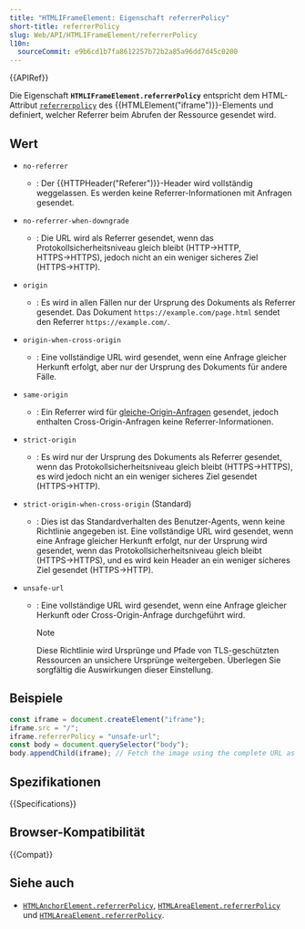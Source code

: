 ```yaml
---
title: "HTMLIFrameElement: Eigenschaft referrerPolicy"
short-title: referrerPolicy
slug: Web/API/HTMLIFrameElement/referrerPolicy
l10n:
  sourceCommit: e9b6cd1b7fa8612257b72b2a85a96dd7d45c0200
---
```


{{APIRef}}

Die Eigenschaft
**`HTMLIFrameElement.referrerPolicy`**
entspricht dem HTML-Attribut [`referrerpolicy`](/de/docs/Web/HTML/Reference/Elements/iframe#referrerpolicy) des
{{HTMLElement("iframe")}}-Elements und definiert, welcher Referrer beim Abrufen der Ressource gesendet wird.

## Wert

- `no-referrer`
  - : Der {{HTTPHeader("Referer")}}-Header wird vollständig weggelassen. Es werden keine Referrer-Informationen mit Anfragen gesendet.
- `no-referrer-when-downgrade`
  - : Die URL wird als Referrer gesendet, wenn das Protokollsicherheitsniveau gleich bleibt (HTTP→HTTP, HTTPS→HTTPS), jedoch nicht an ein weniger sicheres Ziel (HTTPS→HTTP).
- `origin`
  - : Es wird in allen Fällen nur der Ursprung des Dokuments als Referrer gesendet.
    Das Dokument `https://example.com/page.html` sendet den Referrer
    `https://example.com/`.
- `origin-when-cross-origin`
  - : Eine vollständige URL wird gesendet, wenn eine Anfrage gleicher Herkunft erfolgt, aber nur der Ursprung des Dokuments für andere Fälle.
- `same-origin`
  - : Ein Referrer wird für [gleiche-Origin-Anfragen](/de/docs/Web/Security/Same-origin_policy) gesendet, jedoch enthalten Cross-Origin-Anfragen keine Referrer-Informationen.
- `strict-origin`
  - : Es wird nur der Ursprung des Dokuments als Referrer gesendet, wenn das Protokollsicherheitsniveau gleich bleibt (HTTPS→HTTPS), es wird jedoch nicht an ein weniger sicheres Ziel gesendet (HTTPS→HTTP).
- `strict-origin-when-cross-origin` (Standard)
  - : Dies ist das Standardverhalten des Benutzer-Agents, wenn keine Richtlinie angegeben ist. Eine vollständige URL wird gesendet, wenn eine Anfrage gleicher Herkunft erfolgt, nur der Ursprung wird gesendet, wenn das Protokollsicherheitsniveau gleich bleibt (HTTPS→HTTPS), und es wird kein Header an ein weniger sicheres Ziel gesendet (HTTPS→HTTP).
- `unsafe-url`

  - : Eine vollständige URL wird gesendet, wenn eine Anfrage gleicher Herkunft oder Cross-Origin-Anfrage durchgeführt wird.

    > [!NOTE]
    > Diese Richtlinie wird Ursprünge und Pfade von TLS-geschützten Ressourcen
    > an unsichere Ursprünge weitergeben. Überlegen Sie sorgfältig die Auswirkungen dieser Einstellung.

## Beispiele

```js
const iframe = document.createElement("iframe");
iframe.src = "/";
iframe.referrerPolicy = "unsafe-url";
const body = document.querySelector("body");
body.appendChild(iframe); // Fetch the image using the complete URL as the referrer
```

## Spezifikationen

{{Specifications}}

## Browser-Kompatibilität

{{Compat}}

## Siehe auch

- [`HTMLAnchorElement.referrerPolicy`](/de/docs/Web/API/HTMLAnchorElement/referrerPolicy),
  [`HTMLAreaElement.referrerPolicy`](/de/docs/Web/API/HTMLAreaElement/referrerPolicy) und
  [`HTMLAreaElement.referrerPolicy`](/de/docs/Web/API/HTMLAreaElement/referrerPolicy).
